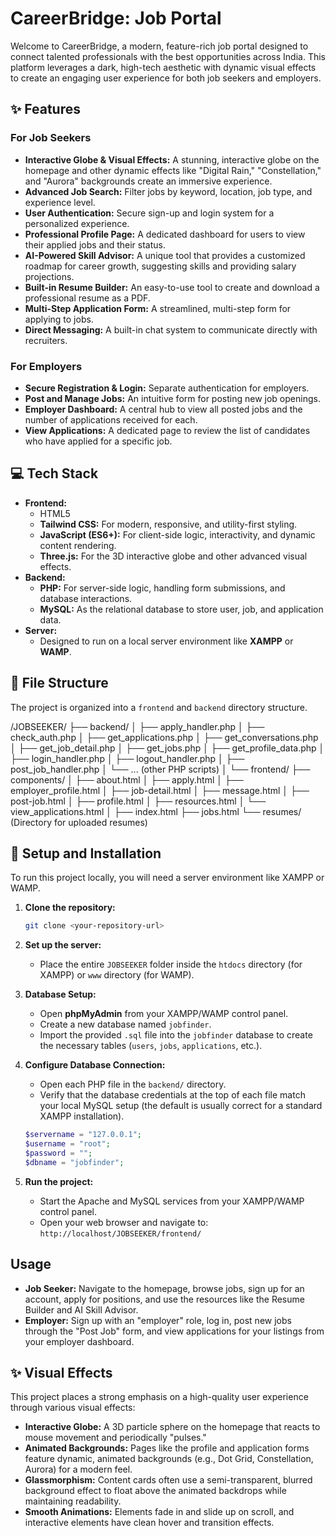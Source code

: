 # CareerBridge:  Job Portal

Welcome to CareerBridge, a modern, feature-rich job portal designed to connect talented professionals with the best opportunities across India. This platform leverages a dark, high-tech aesthetic with dynamic visual effects to create an engaging user experience for both job seekers and employers.

## ✨ Features

### For Job Seekers
- **Interactive Globe & Visual Effects:** A stunning, interactive globe on the homepage and other dynamic effects like "Digital Rain," "Constellation," and "Aurora" backgrounds create an immersive experience.
- **Advanced Job Search:** Filter jobs by keyword, location, job type, and experience level.
- **User Authentication:** Secure sign-up and login system for a personalized experience.
- **Professional Profile Page:** A dedicated dashboard for users to view their applied jobs and their status.
- **AI-Powered Skill Advisor:** A unique tool that provides a customized roadmap for career growth, suggesting skills and providing salary projections.
- **Built-in Resume Builder:** An easy-to-use tool to create and download a professional resume as a PDF.
- **Multi-Step Application Form:** A streamlined, multi-step form for applying to jobs.
- **Direct Messaging:** A built-in chat system to communicate directly with recruiters.

### For Employers
- **Secure Registration & Login:** Separate authentication for employers.
- **Post and Manage Jobs:** An intuitive form for posting new job openings.
- **Employer Dashboard:** A central hub to view all posted jobs and the number of applications received for each.
- **View Applications:** A dedicated page to review the list of candidates who have applied for a specific job.

## 💻 Tech Stack

- **Frontend:**
  - HTML5
  - **Tailwind CSS:** For modern, responsive, and utility-first styling.
  - **JavaScript (ES6+):** For client-side logic, interactivity, and dynamic content rendering.
  - **Three.js:** For the 3D interactive globe and other advanced visual effects.
- **Backend:**
  - **PHP:** For server-side logic, handling form submissions, and database interactions.
  - **MySQL:** As the relational database to store user, job, and application data.
- **Server:**
  - Designed to run on a local server environment like **XAMPP** or **WAMP**.

## 📂 File Structure

The project is organized into a `frontend` and `backend` directory structure.


/JOBSEEKER/
├── backend/
│   ├── apply_handler.php
│   ├── check_auth.php
│   ├── get_applications.php
│   ├── get_conversations.php
│   ├── get_job_detail.php
│   ├── get_jobs.php
│   ├── get_profile_data.php
│   ├── login_handler.php
│   ├── logout_handler.php
│   ├── post_job_handler.php
│   └── ... (other PHP scripts)
│
└── frontend/
├── components/
│   ├── about.html
│   ├── apply.html
│   ├── employer_profile.html
│   ├── job-detail.html
│   ├── message.html
│   ├── post-job.html
│   ├── profile.html
│   ├── resources.html
│   └── view_applications.html
│
├── index.html
├── jobs.html
└── resumes/ (Directory for uploaded resumes)


## 🚀 Setup and Installation

To run this project locally, you will need a server environment like XAMPP or WAMP.

1.  **Clone the repository:**
    ```bash
    git clone <your-repository-url>
    ```

2.  **Set up the server:**
    - Place the entire `JOBSEEKER` folder inside the `htdocs` directory (for XAMPP) or `www` directory (for WAMP).

3.  **Database Setup:**
    - Open **phpMyAdmin** from your XAMPP/WAMP control panel.
    - Create a new database named `jobfinder`.
    - Import the provided `.sql` file into the `jobfinder` database to create the necessary tables (`users`, `jobs`, `applications`, etc.).

4.  **Configure Database Connection:**
    - Open each PHP file in the `backend/` directory.
    - Verify that the database credentials at the top of each file match your local MySQL setup (the default is usually correct for a standard XAMPP installation).
    ```php
    $servername = "127.0.0.1";
    $username = "root";
    $password = "";
    $dbname = "jobfinder";
    ```

5.  **Run the project:**
    - Start the Apache and MySQL services from your XAMPP/WAMP control panel.
    - Open your web browser and navigate to: `http://localhost/JOBSEEKER/frontend/`

## Usage

- **Job Seeker:** Navigate to the homepage, browse jobs, sign up for an account, apply for positions, and use the resources like the Resume Builder and AI Skill Advisor.
- **Employer:** Sign up with an "employer" role, log in, post new jobs through the "Post Job" form, and view applications for your listings from your employer dashboard.

## ✨ Visual Effects

This project places a strong emphasis on a high-quality user experience through various visual effects:

- **Interactive Globe:** A 3D particle sphere on the homepage that reacts to mouse movement and periodically "pulses."
- **Animated Backgrounds:** Pages like the profile and application forms feature dynamic, animated backgrounds (e.g., Dot Grid, Constellation, Aurora) for a modern feel.
- **Glassmorphism:** Content cards often use a semi-transparent, blurred background effect to float above the animated backdrops while maintaining readability.
- **Smooth Animations:** Elements fade in and slide up on scroll, and interactive elements have clean hover and transition effects.
